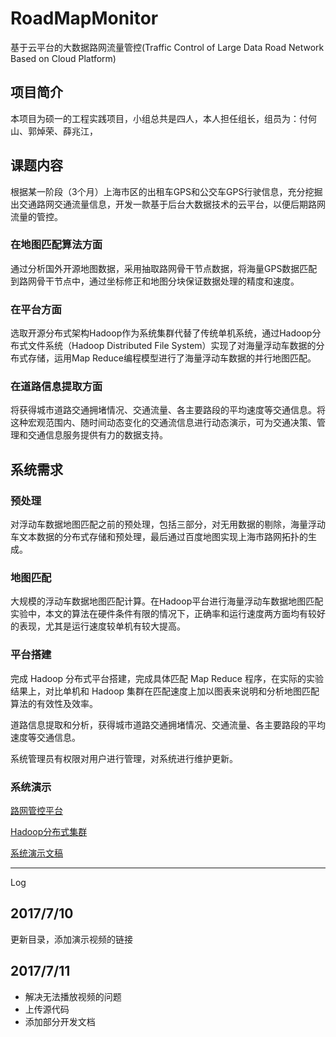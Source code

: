 # RoadMapMonitor
基于云平台的大数据路网流量管控(Traffic Control of Large Data Road Network Based on Cloud Platform)
## 项目简介
本项目为硕一的工程实践项目，小组总共是四人，本人担任组长，组员为：付何山、郭焯荣、薛兆江，

## 课题内容
根据某一阶段（3个月）上海市区的出租车GPS和公交车GPS行驶信息，充分挖掘出交通路网交通流量信息，开发一款基于后台大数据技术的云平台，以便后期路网流量的管控。

### 在地图匹配算法方面
通过分析国外开源地图数据，采用抽取路网骨干节点数据，将海量GPS数据匹配到路网骨干节点中，通过坐标修正和地图分块保证数据处理的精度和速度。

### 在平台方面
选取开源分布式架构Hadoop作为系统集群代替了传统单机系统，通过Hadoop分布式文件系统（Hadoop Distributed File System）实现了对海量浮动车数据的分布式存储，运用Map Reduce编程模型进行了海量浮动车数据的并行地图匹配。

### 在道路信息提取方面
将获得城市道路交通拥堵情况、交通流量、各主要路段的平均速度等交通信息。将这种宏观范围内、随时间动态变化的交通流信息进行动态演示，可为交通决策、管理和交通信息服务提供有力的数据支持。

## 系统需求

### 预处理
对浮动车数据地图匹配之前的预处理，包括三部分，对无用数据的剔除，海量浮动车文本数据的分布式存储和预处理，最后通过百度地图实现上海市路网拓扑的生成。

### 地图匹配
大规模的浮动车数据地图匹配计算。在Hadoop平台进行海量浮动车数据地图匹配实验中，本文的算法在硬件条件有限的情况下，正确率和运行速度两方面均有较好的表现，尤其是运行速度较单机有较大提高。

### 平台搭建

完成 Hadoop 分布式平台搭建，完成具体匹配 Map Reduce 程序，在实际的实验结果上，对比单机和 Hadoop 集群在匹配速度上加以图表来说明和分析地图匹配算法的有效性及效率。

道路信息提取和分析，获得城市道路交通拥堵情况、交通流量、各主要路段的平均速度等交通信息。

系统管理员有权限对用户进行管理，对系统进行维护更新。

### 系统演示

[路网管控平台](https://linmufeng.github.io/RoadMapMonitor/DemoVedio/demo.html)

[Hadoop分布式集群](https://linmufeng.github.io/RoadMapMonitor/DemoVedio/demo1.html)

[系统演示文稿](https://linmufeng.github.io/RoadMapMonitor/presentation.pdf)

---
Log
## 2017/7/10
更新目录，添加演示视频的链接

## 2017/7/11
* 解决无法播放视频的问题
* 上传源代码
* 添加部分开发文档
